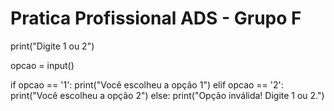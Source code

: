 # Pratica Profissional ADS - Grupo F

print("Digite 1 ou 2")

opcao = input()

if opcao == '1':
    print("Você escolheu a opção 1")
elif opcao == '2':
    print("Você escolheu a opção 2")
else:
    print("Opção inválida! Digite 1 ou 2.")

